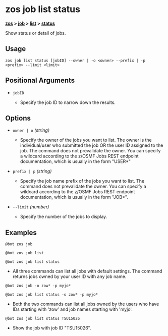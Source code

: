 # zos job list status

**[zos](../../zos-article) > [job](../job-article) > [list](./list-article) > [status](zos-job-list-status)**

Show status or detail of jobs. <!--job-list-status-description-->

## Usage

```zos job list status [jobID] --owner | -o <owner> --prefix | -p <prefix> --limit <limit>``` 

## Positional Arguments

- `jobID`

    - Specify the job ID to narrow down the results.

## Options

- `owner | o` *(string)*
    - Specify the owner of the jobs you want to list. The owner is the individual/user who submitted the job OR the user ID assigned to the job. The command does not prevalidate the owner. You can specify a wildcard according to the z/OSMF Jobs REST endpoint documentation, which is usually in the form "USER*"

- `prefix | p` *(string)*
    - Specify the job name prefix of the jobs you want to list. The command does not prevalidate the owner. You can specify a wildcard according to the z/OSMF Jobs REST endpoint documentation, which is usually in the form "JOB*".

- `--limit` *(number)*
    - Specify the number of the jobs to display.

## Examples

```
@bot zos job 
```
```
@bot zos job list
```
```
@bot zos job list status
```
- All three commands can list all jobs with default settings. The command returns jobs owned by your user ID with any job name.

```
@bot zos job -o zow* -p myjo*
```
```
@bot zos job list status -o zow* -p myjo*
``` 
- Both the two commands can list all jobs owned by the users who have IDs starting with 'zow' and job names starting with 'myjo'.

```
@bot zos job list status TSU15026
``` 
- Show the job with job ID "TSU15026".